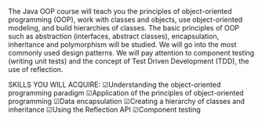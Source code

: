 The Java OOP course will teach you the principles of object-oriented programming (OOP), work with classes and objects, use object-oriented modeling, and build hierarchies of classes. The basic principles of OOP such as abstraction (interfaces, abstract classes), encapsulation, inheritance and polymorphism will be studied. We will go into the most commonly used design patterns. We will pay attention to component testing (writing unit tests) and the concept of Test Driven Development (TDD), the use of reflection.


SKILLS YOU WILL ACQUIRE:
☑Understanding the object-oriented programming paradigm
☑Application of the principles of object-oriented programming
☑Data encapsulation
☑Creating a hierarchy of classes and inheritance
☑Using the Reflection API
☑Component testing
